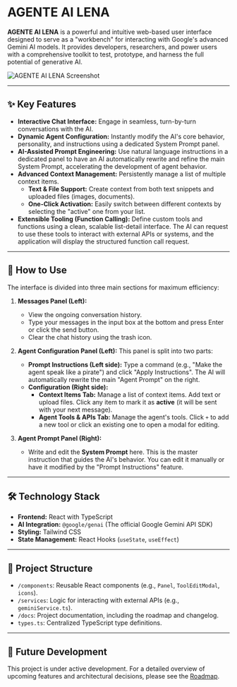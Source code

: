 # AGENTE AI LENA

**AGENTE AI LENA** is a powerful and intuitive web-based user interface designed to serve as a "workbench" for interacting with Google's advanced Gemini AI models. It provides developers, researchers, and power users with a comprehensive toolkit to test, prototype, and harness the full potential of generative AI.

![AGENTE AI LENA Screenshot](https://storage.googleapis.com/aistudio-project-files/5c1a1f33-155e-4122-869a-32c02c2f6d54/_project_artifacts/2a4b8782-e2c7-4566-a60d-58475cd152e9/Luz-Vi-20240523-144211.png)

---

## ✨ Key Features

-   **Interactive Chat Interface:** Engage in seamless, turn-by-turn conversations with the AI.
-   **Dynamic Agent Configuration:** Instantly modify the AI's core behavior, personality, and instructions using a dedicated System Prompt panel.
-   **AI-Assisted Prompt Engineering:** Use natural language instructions in a dedicated panel to have an AI automatically rewrite and refine the main System Prompt, accelerating the development of agent behavior.
-   **Advanced Context Management:** Persistently manage a list of multiple context items.
    -   **Text & File Support:** Create context from both text snippets and uploaded files (images, documents).
    -   **One-Click Activation:** Easily switch between different contexts by selecting the "active" one from your list.
-   **Extensible Tooling (Function Calling):** Define custom tools and functions using a clean, scalable list-detail interface. The AI can request to use these tools to interact with external APIs or systems, and the application will display the structured function call request.

---

## 🚀 How to Use

The interface is divided into three main sections for maximum efficiency:

1.  **Messages Panel (Left):**
    -   View the ongoing conversation history.
    -   Type your messages in the input box at the bottom and press Enter or click the send button.
    -   Clear the chat history using the trash icon.

2.  **Agent Configuration Panel (Left):** This panel is split into two parts:
    -   **Prompt Instructions (Left side):** Type a command (e.g., "Make the agent speak like a pirate") and click "Apply Instructions". The AI will automatically rewrite the main "Agent Prompt" on the right.
    -   **Configuration (Right side):**
        -   **Context Items Tab:** Manage a list of context items. Add text or upload files. Click any item to mark it as **active** (it will be sent with your next message).
        -   **Agent Tools & APIs Tab:** Manage the agent's tools. Click `+` to add a new tool or click an existing one to open a modal for editing.

3.  **Agent Prompt Panel (Right):**
    -   Write and edit the **System Prompt** here. This is the master instruction that guides the AI's behavior. You can edit it manually or have it modified by the "Prompt Instructions" feature.

---

## 🛠️ Technology Stack

-   **Frontend:** React with TypeScript
-   **AI Integration:** `@google/genai` (The official Google Gemini API SDK)
-   **Styling:** Tailwind CSS
-   **State Management:** React Hooks (`useState`, `useEffect`)

---

## 📂 Project Structure

-   `/components`: Reusable React components (e.g., `Panel`, `ToolEditModal`, `icons`).
-   `/services`: Logic for interacting with external APIs (e.g., `geminiService.ts`).
-   `/docs`: Project documentation, including the roadmap and changelog.
-   `types.ts`: Centralized TypeScript type definitions.

---

## 🔮 Future Development

This project is under active development. For a detailed overview of upcoming features and architectural decisions, please see the [Roadmap](docs/idea-inbox-mvp-roadmap.md).